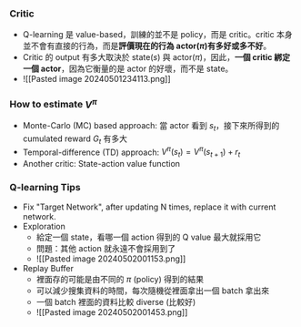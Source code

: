 ### Critic

* Q-learning 是 value-based，訓練的並不是 policy，而是 critic。critic 本身並不會有直接的行為，而是**評價現在的行為 actor($\pi$)有多好或多不好**。
* Critic 的 output 有多大取決於 state($s$) 與 actor($\pi$)，因此，**一個 critic 綁定一個 actor**，因為它衡量的是 actor 的好壞，而不是 state。
* ![[Pasted image 20240501234113.png]]

### How to estimate $V^\pi$

* Monte-Carlo (MC) based approach: 當 actor 看到 $s_t$，接下來所得到的 cumulated reward $G_t$ 有多大
* Temporal-difference (TD) approach: $V^\pi (s_t)=V^\pi (s_{t+1})+r_t$  
* Another critic: State-action value function

### Q-learning Tips

* Fix "Target Network", after updating N times, replace it with current network.
* Exploration
	* 給定一個 state，看哪一個 action 得到的 Q value 最大就採用它
	* 問題：其他 action 就永遠不會採用到了
	* ![[Pasted image 20240502001153.png]]
* Replay Buffer
	* 裡面存的可能是由不同的 $\pi$ (policy) 得到的結果
	* 可以減少搜集資料的時間，每次隨機從裡面拿出一個 batch 拿出來 
	* 一個 batch 裡面的資料比較 diverse (比較好)
	* ![[Pasted image 20240502001453.png]]
